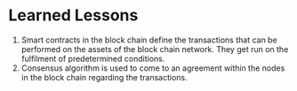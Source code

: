 # Learned Lessons

1. Smart contracts in the block chain define the transactions that can be performed on the assets of the block chain network. They get run on the fulfilment of predetermined conditions.
2. Consensus algorithm is used to come to an agreement within the nodes in the block chain regarding the transactions.  
